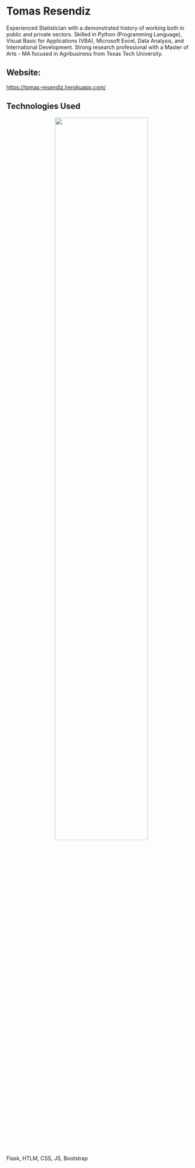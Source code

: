 # Tomas Resendiz
Experienced Statistician with a demonstrated history of working both in public and private sectors. Skilled in Python (Programming Language), Visual Basic for Applications (VBA), Microsoft Excel, Data Analysis, and International Development. Strong research professional with a Master of Arts - MA focused in Agribusiness from Texas Tech University.

## Website:
https://tomas-resendiz.herokuapp.com/

## Technologies Used
<p align="center">
  <img src="tomas_resendiz_app/static/images/logos.png" width=70%>
</p> 

Flask, HTLM, CSS, JS, Bootstrap